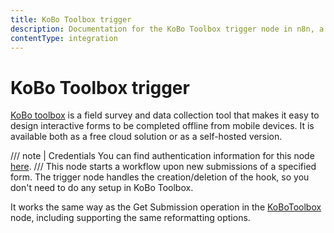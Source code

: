```yaml
---
title: KoBo Toolbox trigger
description: Documentation for the KoBo Toolbox trigger node in n8n, a workflow automation platform. Includes details of operations and configuration, and links to examples and credentials information.
contentType: integration
---
```


# KoBo Toolbox trigger

[KoBo toolbox](https://www.kobotoolbox.org/) is a field survey and data collection tool that makes it easy to design interactive forms to be completed offline from mobile devices. It is available both as a free cloud solution or as a self-hosted version.

/// note | Credentials
You can find authentication information for this node [here](/integrations/builtin/credentials/kobotoolbox/).
///
This node starts a workflow upon new submissions of a specified form. The trigger node handles the creation/deletion of the hook, so you don't need to do any setup in KoBo Toolbox.

It works the same way as the Get Submission operation in the [KoBoToolbox](/integrations/builtin/app-nodes/n8n-nodes-base.kobotoolbox/) node, including supporting the same reformatting options.
